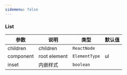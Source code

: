```yaml
---
sidemenu: false
---
```


### List

| 参数	|说明	|类型	|默认值
| --- | --- | --- | ---
| children | children | `ReactNode` |
| component | root element | `ElementType` | ul
| inset | 内嵌样式 | `boolean` |
